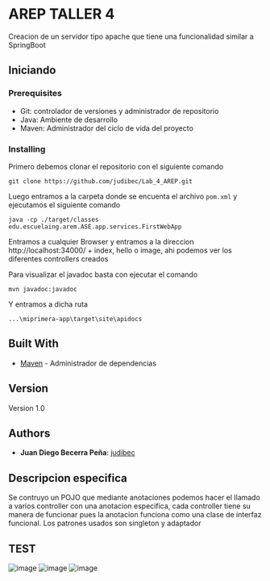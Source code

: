 # AREP TALLER 4

Creacion de un servidor tipo apache que tiene una funcionalidad similar a SpringBoot

## Iniciando

### Prerequisites

* Git: controlador de versiones y administrador de repositorio
* Java: Ambiente de desarrollo
* Maven: Administrador del ciclo de vida del proyecto

### Installing

Primero debemos clonar el repositorio con el siguiente comando

```
git clone https://github.com/judibec/Lab_4_AREP.git
```

Luego entramos a la carpeta donde se encuenta el archivo ```pom.xml``` y ejecutamos el siguiente comando

```
java -cp ./target/classes edu.escuelaing.arem.ASE.app.services.FirstWebApp
```

Entramos a cualquier Browser y entramos a la direccion http://localhost:34000/ + index, hello o image, ahi podemos ver los diferentes controllers creados

Para visualizar el javadoc basta con ejecutar el comando 

```
mvn javadoc:javadoc
```
Y entramos a dicha ruta

```
...\miprimera-app\target\site\apidocs
```
## Built With

* [Maven](https://maven.apache.org/) - Administrador de dependencias

## Version

Version 1.0

## Authors

* **Juan Diego Becerra Peña**: [judibec](https://github.com/judibec)

## Descripcion especifica

Se contruyo un POJO que mediante anotaciones podemos hacer el llamado a varios controller con una anotacion especifica, cada controller tiene su manera de funcionar pues la anotacion funciona como una clase de interfaz funcional.
Los patrones usados son singleton y adaptador

## TEST

![image](https://user-images.githubusercontent.com/90010884/221025138-53f56de4-8cb9-46b5-a3d5-a18c675f9035.png)
![image](https://user-images.githubusercontent.com/90010884/221025152-4974e4b8-27fb-4912-b123-e23617e505a2.png)
![image](https://user-images.githubusercontent.com/90010884/221025167-bd00d991-3ff7-4937-a7a8-d5a4cd17257a.png)



